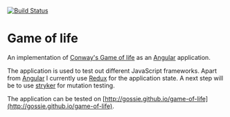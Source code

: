 [![Build Status](https://travis-ci.org/gossie/game-of-life.svg?branch=master)](https://travis-ci.org/gossie/game-of-life)

# Game of life

An implementation of [Conway's Game of life](https://en.wikipedia.org/wiki/Conway%27s_Game_of_Life) as an [Angular](https://angular.io/) application.

The application is used to test out different JavaScript frameworks. Apart from [Angular](https://angular.io/) I currently use [Redux](https://redux.js.org/) for the application state. A next step will be to use [stryker](https://stryker-mutator.io/) for mutation testing.

The application can be tested on [http://gossie.github.io/game-of-life](http://gossie.github.io/game-of-life).

